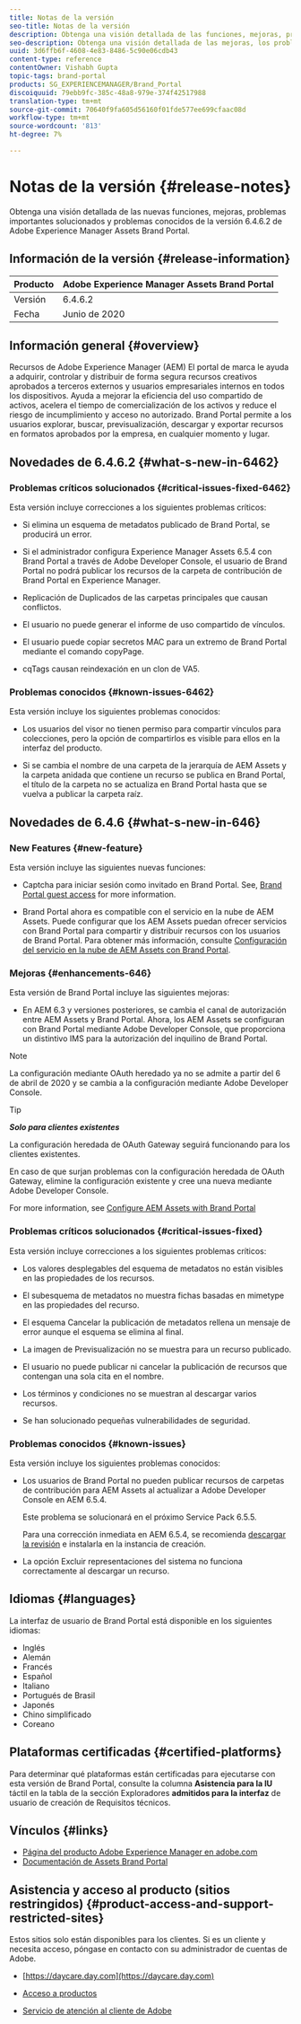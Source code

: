 ```yaml
---
title: Notas de la versión
seo-title: Notas de la versión
description: Obtenga una visión detallada de las funciones, mejoras, problemas importantes solucionados y problemas conocidos de la versión 6.4.6.2 de Adobe Experience Manager Assets Brand Portal.
seo-description: Obtenga una visión detallada de las mejoras, los problemas críticos solucionados y los problemas conocidos en la versión 6.4.6.2 de Adobe Experience Manager Assets Brand Portal.
uuid: 3d6ffb6f-4608-4e83-8486-5c90e06cdb43
content-type: reference
contentOwner: Vishabh Gupta
topic-tags: brand-portal
products: SG_EXPERIENCEMANAGER/Brand_Portal
discoiquuid: 79ebb9fc-385c-48a8-979e-374f42517988
translation-type: tm+mt
source-git-commit: 70640f9fa605d56160f01fde577ee699cfaac08d
workflow-type: tm+mt
source-wordcount: '813'
ht-degree: 7%

---
```



# Notas de la versión {#release-notes}

Obtenga una visión detallada de las nuevas funciones, mejoras, problemas importantes solucionados y problemas conocidos de la versión 6.4.6.2 de Adobe Experience Manager Assets Brand Portal.

## Información de la versión {#release-information}

| Producto | Adobe Experience Manager Assets Brand Portal |
|---|---|
| Versión | 6.4.6.2 |
| Fecha | Junio de 2020 |

## Información general {#overview}

Recursos de Adobe Experience Manager (AEM) El portal de marca le ayuda a adquirir, controlar y distribuir de forma segura recursos creativos aprobados a terceros externos y usuarios empresariales internos en todos los dispositivos. Ayuda a mejorar la eficiencia del uso compartido de activos, acelera el tiempo de comercialización de los activos y reduce el riesgo de incumplimiento y acceso no autorizado. Brand Portal permite a los usuarios explorar, buscar, previsualización, descargar y exportar recursos en formatos aprobados por la empresa, en cualquier momento y lugar.

## Novedades de 6.4.6.2 {#what-s-new-in-6462}

### Problemas críticos solucionados {#critical-issues-fixed-6462}

Esta versión incluye correcciones a los siguientes problemas críticos:

* Si elimina un esquema de metadatos publicado de Brand Portal, se producirá un error.

* Si el administrador configura Experience Manager Assets 6.5.4 con Brand Portal a través de Adobe Developer Console, el usuario de Brand Portal no podrá publicar los recursos de la carpeta de contribución de Brand Portal en Experience Manager.

* Replicación de Duplicados de las carpetas principales que causan conflictos.

* El usuario no puede generar el informe de uso compartido de vínculos.

* El usuario puede copiar secretos MAC para un extremo de Brand Portal mediante el comando copyPage.

* cqTags causan reindexación en un clon de VA5.


### Problemas conocidos {#known-issues-6462}

Esta versión incluye los siguientes problemas conocidos:

* Los usuarios del visor no tienen permiso para compartir vínculos para colecciones, pero la opción de compartirlos es visible para ellos en la interfaz del producto.

* Si se cambia el nombre de una carpeta de la jerarquía de AEM Assets y la carpeta anidada que contiene un recurso se publica en Brand Portal, el título de la carpeta no se actualiza en Brand Portal hasta que se vuelva a publicar la carpeta raíz.


## Novedades de 6.4.6 {#what-s-new-in-646}

### New Features {#new-feature}

Esta versión incluye las siguientes nuevas funciones:

* Captcha para iniciar sesión como invitado en Brand Portal. See, [Brand Portal guest access](../using/guest-access.md) for more information.

* Brand Portal ahora es compatible con el servicio en la nube de AEM Assets. Puede configurar que los AEM Assets puedan ofrecer servicios con Brand Portal para compartir y distribuir recursos con los usuarios de Brand Portal.
Para obtener más información, consulte [Configuración del servicio en la nube de AEM Assets con Brand Portal](https://docs.adobe.com/content/help/en/experience-manager-cloud-service/assets/brand-portal/configure-aem-assets-with-brand-portal.html).

### Mejoras {#enhancements-646}

Esta versión de Brand Portal incluye las siguientes mejoras:

* En AEM 6.3 y versiones posteriores, se cambia el canal de autorización entre AEM Assets y Brand Portal. Ahora, los AEM Assets se configuran con Brand Portal mediante Adobe Developer Console, que proporciona un distintivo IMS para la autorización del inquilino de Brand Portal.

>[!NOTE]
>
>La configuración mediante OAuth heredado ya no se admite a partir del 6 de abril de 2020 y se cambia a la configuración mediante Adobe Developer Console.

>[!TIP]
>
>***Solo para clientes existentes***
>
>La configuración heredada de OAuth Gateway seguirá funcionando para los clientes existentes.
>
>En caso de que surjan problemas con la configuración heredada de OAuth Gateway, elimine la configuración existente y cree una nueva mediante Adobe Developer Console.

For more information, see [Configure AEM Assets with Brand Portal](configure-aem-assets-with-brand-portal.md)

### Problemas críticos solucionados {#critical-issues-fixed}

Esta versión incluye correcciones a los siguientes problemas críticos:

* Los valores desplegables del esquema de metadatos no están visibles en las propiedades de los recursos.

* El subesquema de metadatos no muestra fichas basadas en mimetype en las propiedades del recurso.

* El esquema Cancelar la publicación de metadatos rellena un mensaje de error aunque el esquema se elimina al final.

* La imagen de Previsualización no se muestra para un recurso publicado.

* El usuario no puede publicar ni cancelar la publicación de recursos que contengan una sola cita en el nombre.

* Los términos y condiciones no se muestran al descargar varios recursos.

* Se han solucionado pequeñas vulnerabilidades de seguridad.

### Problemas conocidos {#known-issues}

Esta versión incluye los siguientes problemas conocidos:

* Los usuarios de Brand Portal no pueden publicar recursos de carpetas de contribución para AEM Assets al actualizar a Adobe Developer Console en AEM 6.5.4.

   Este problema se solucionará en el próximo Service Pack 6.5.5.

   Para una corrección inmediata en AEM 6.5.4, se recomienda [descargar la revisión](https://www.adobeaemcloud.com/content/marketplace/marketplaceProxy.html?packagePath=/content/companies/public/adobe/packages/cq650/hotfix/cq-6.5.0-hotfix-33041) e instalarla en la instancia de creación.

* La opción Excluir representaciones del sistema no funciona correctamente al descargar un recurso.


## Idiomas {#languages}

La interfaz de usuario de Brand Portal está disponible en los siguientes idiomas:

* Inglés
* Alemán
* Francés
* Español
* Italiano
* Portugués de Brasil
* Japonés
* Chino simplificado
* Coreano

## Plataformas certificadas {#certified-platforms}

Para determinar qué plataformas están certificadas para ejecutarse con esta versión de Brand Portal, consulte la columna **Asistencia para la IU** táctil en la tabla de la sección Exploradores **admitidos para la interfaz** de usuario de creación de Requisitos [](https://helpx.adobe.com/experience-manager/6-4/sites/deploying/using/technical-requirements.html)técnicos.

## Vínculos {#links}

* [Página del producto Adobe Experience Manager en adobe.com](http://www.adobe.com/in/marketing-cloud/experience-manager.html)
* [Documentación de Assets Brand Portal](https://helpx.adobe.com/es/experience-manager/brand-portal/user-guide.html)

## Asistencia y acceso al producto (sitios restringidos) {#product-access-and-support-restricted-sites}

Estos sitios solo están disponibles para los clientes. Si es un cliente y necesita acceso, póngase en contacto con su administrador de cuentas de Adobe.

* [https://daycare.day.com](https://daycare.day.com)

* [Acceso a productos](https://login.marketing.adobe.com)

* [Servicio de atención al cliente de Adobe](https://helpx.adobe.com/contact.html)
